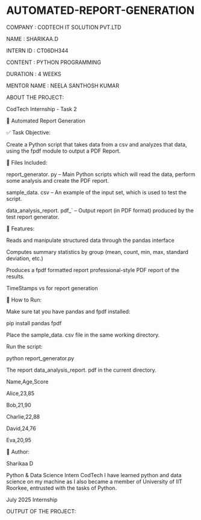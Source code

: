 # AUTOMATED-REPORT-GENERATION

COMPANY : CODTECH IT SOLUTION PVT.LTD

NAME : SHARIKAA.D

INTERN ID : CT06DH344

CONTENT : PYTHON PROGRAMMING

DURATION : 4 WEEKS

MENTOR NAME : NEELA SANTHOSH KUMAR

ABOUT THE PROJECT:

CodTech Internship - Task 2

🚀 Automated Report Generation

✅ Task Objective:

Create a Python script that takes data from a csv and analyzes that data, using the fpdf module to output a PDF Report.

📁 Files Included:

report_generator. py – Main Python scripts which will read the data, perform some analysis and create the PDF report.

sample_data. csv – An example of the input set, which is used to test the script.

data_analysis_report. pdf_` – Output report (in PDF format) produced by the test report generator.

🧠 Features:

Reads and manipulate structured data through the pandas interface

Computes summary statistics by group (mean, count, min, max, standard deviation, etc.)

Produces a fpdf formatted report professional-style PDF report of the results.

TimeStamps vs for report generation

🔧 How to Run:

Make sure tat you have pandas and fpdf installed:

pip install pandas fpdf

Place the sample_data. csv file in the same working directory.

Run the script:

python report_generator.py

The report data_analysis_report. pdf in the current directory.

Name,Age,Score

Alice,23,85

Bob,21,90

Charlie,22,88

David,24,76

Eva,20,95

👤 Author:

Sharikaa D

Python & Data Science Intern CodTech I have learned python and data science on my machine as I also became a member of University of IIT Roorkee, entrusted with the tasks of Python.

July 2025 Internship

OUTPUT OF THE PROJECT:

